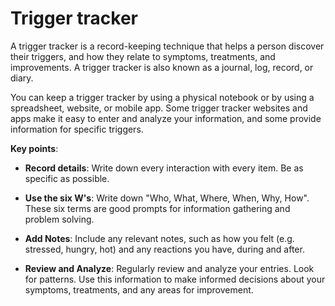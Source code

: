 # Trigger tracker

A trigger tracker is a record-keeping technique that helps a person discover their triggers, and how they relate to symptoms, treatments, and improvements. A trigger tracker is also known as a journal, log, record, or diary.

You can keep a trigger tracker by using a physical notebook or by using a spreadsheet, website, or mobile app. Some trigger tracker websites and apps make it easy to enter and analyze your information, and some provide information for specific triggers.

**Key points**:

* **Record details**: Write down every interaction with every item. Be as specific as possible.

* **Use the six W's**: Write down "Who, What, Where, When, Why, How". These six terms are good prompts for information gathering and problem solving.

* **Add Notes**: Include any relevant notes, such as how you felt (e.g. stressed, hungry, hot) and any reactions you have, during and after.

* **Review and Analyze**: Regularly review and analyze your entries. Look for patterns. Use this information to make informed decisions about your symptoms, treatments, and any areas for improvement.
